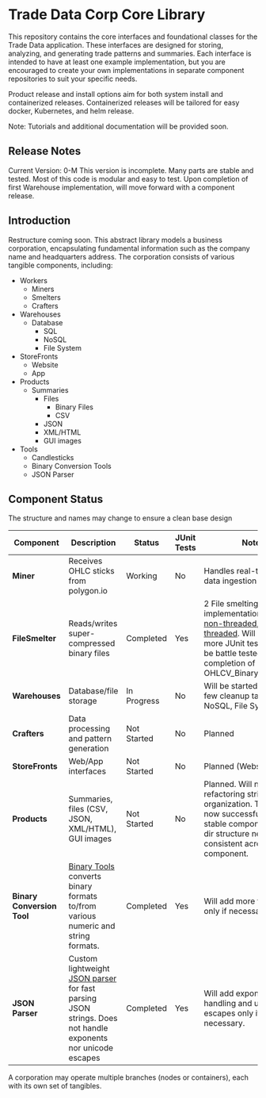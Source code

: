 # Trade Data Corp Core Library

This repository contains the core interfaces and foundational classes for the Trade Data application. These interfaces are designed for storing, analyzing, and generating trade patterns and summaries. Each interface is intended to have at least one example implementation, but you are encouraged to create your own implementations in separate component repositories to suit your specific needs.

Product release and install options aim for both system install and containerized releases. Containerized releases will be tailored for easy docker, Kubernetes, and helm release.

Note: Tutorials and additional documentation will be provided soon.

## Release Notes

Current Version: 0-M
This version is incomplete. Many parts are stable and tested. Most of this code is modular and easy to test.
Upon completion of first Warehouse implementation, will move forward with a component release.

## Introduction

Restructure coming soon.
This abstract library models a business corporation, encapsulating fundamental information such as the company name and headquarters address. The corporation consists of various tangible components, including:
- Workers
  - Miners
  - Smelters
  - Crafters
- Warehouses
  - Database
	- SQL
	- NoSQL
	- File System
- StoreFronts
  - Website
  - App
- Products
  - Summaries
    - Files
      - Binary Files
      - CSV
    - JSON
    - XML/HTML
    - GUI images
- Tools
  - Candlesticks
  - Binary Conversion Tools
  - JSON Parser

## Component Status
The structure and names may change to ensure a clean base design

| Component | Description | Status | JUnit Tests | Notes |
|-|-|-|-|-|
| **Miner** | Receives OHLC sticks from polygon.io | Working | No | Handles real-time stick data ingestion |
| **FileSmelter** | Reads/writes super-compressed binary files | Completed | Yes | 2 File smelting implementations. Slow [non-threaded](src/smelter/filesmelter/OriginalSmallFileSmelter.java), faster [threaded](src/smelter/filesmelter/OriginalFileSmelter.java). Will need a few more JUnit tests. Will truly be battle tested upon completion of OHLCV_BinaryWarehouse. |
| **Warehouses** | Database/file storage | In Progress | No | Will be started next after a few cleanup tasks (SQL, NoSQL, File System). |
| **Crafters** | Data processing and pattern generation | Not Started | No | Planned |
| **StoreFronts** | Web/App interfaces | Not Started | No | Planned (Website, App) |
| **Products** | Summaries, files (CSV, JSON, XML/HTML), GUI images | Not Started | No | Planned. Will need minor refactoring strictly for organization. There are now successful and stable components, the dir structure needs to be consistent across each component. |
| **Binary Conversion Tool** | [Binary Tools](src/tools/binarytools/BinaryTools.java) converts binary formats to/from various numeric and string formats. | Completed | Yes | Will add more features only if necessary. |
| **JSON Parser** | Custom lightweight [JSON parser](src/tools/jsonparser/JSON_Parser.java) for fast parsing JSON strings. Does not handle exponents nor unicode escapes | Completed | Yes | Will add exponent handling and unicode escapes only if necessary. |

A corporation may operate multiple branches (nodes or containers), each with its own set of tangibles.
